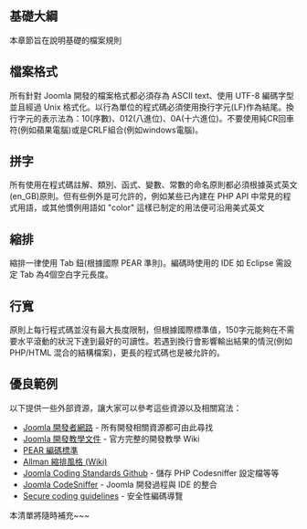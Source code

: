## 基礎大綱

本章節旨在說明基礎的檔案規則

## 檔案格式

所有針對 Joomla 開發的檔案格式都必須存為 ASCII text、使用 UTF-8 編碼字型並且經過 Unix 格式化。以行為單位的程式碼必須使用換行字元(LF)作為結尾。換行字元的表示法為：10(序數)、012(八進位)、0A(十六進位)。不要使用純CR回車符(例如蘋果電腦)或是CRLF組合(例如windows電腦)。

## 拼字

所有使用在程式碼註解、類別、函式、變數、常數的命名原則都必須根據英式英文(en_GB)原則。但有些例外是可允許的，例如某些已內建在 PHP API 中常見的程式用語，或其他慣例用語如 "color" 這樣已制定的用法便可沿用美式英文

## 縮排

縮排一律使用 Tab 鈕(根據國際 PEAR 準則)。編碼時使用的 IDE 如 Eclipse 需設定 Tab 為4個空白字元長度。

## 行寬

原則上每行程式碼並沒有最大長度限制，但根據國際標準值，150字元能夠在不需要水平滾動的狀況下達到最好的可讀性。若遇到換行會影響輸出結果的情況(例如 PHP/HTML 混合的結構檔案)，更長的程式碼也是被允許的。

## 優良範例

以下提供一些外部資源，讓大家可以參考這些資源以及相關寫法：

* [Joomla 開發者網路](http://developer.joomla.org/) - 所有開發相關資源都可由此尋找
* [Joomla 開發教學文件](http://docs.joomla.org/Developers) - 官方完整的開發教學 Wiki
* [PEAR 編碼標準](http://pear.php.net/manual/en/standards.php)
* [Allman 縮排風格 (Wiki)](http://en.wikipedia.org/wiki/Indent_style#Allman_style)
* [Joomla Coding Standards Github](https://github.com/joomla/coding-standards) - 儲存 PHP Codesniffer 設定檔等等
* [Joomla CodeSniffer](http://docs.joomla.org/Joomla_CodeSniffer) - Joomla 開發過程與 IDE 的整合
* [Secure coding guidelines](http://docs.joomla.org/Secure_coding_guidelines) - 安全性編碼導覽

本清單將隨時補充~~~
